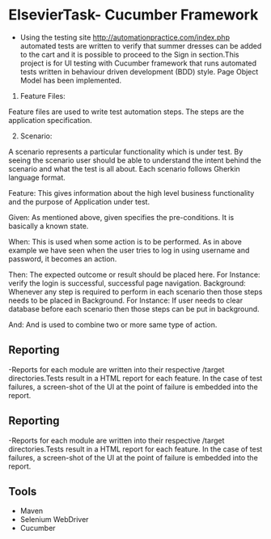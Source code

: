 
# ElsevierTask- Cucumber Framework
 - Using the testing site http://automationpractice.com/index.php automated tests are written to verify that summer dresses can be added to the cart and it is possible to proceed to the Sign in section.This project is for UI testing with Cucumber framework that runs automated tests written in behaviour driven development (BDD) style. Page Object Model has been implemented.

 1) Feature Files:

Feature files are used to write test automation steps. The steps are the application specification. 

2) Scenario:

A scenario represents a particular functionality which is under test. By seeing the scenario user should be able
 to understand the intent behind the scenario and what the test is all about. 
 Each scenario follows Gherkin language format. 

Feature: This gives information about the high level business functionality and the purpose of Application under test.

Given: As mentioned above, given specifies the pre-conditions. It is basically a known state.

When: This is used when some action is to be performed. As in above example we have seen when the user tries to log in using username and password, it becomes an action.

Then: The expected outcome or result should be placed here. For Instance: verify the login is successful, successful page navigation. Background: Whenever any step is required to perform in each scenario then those steps needs to be placed in Background. For Instance: If user needs to clear database before each scenario then those steps can be put in background.

And: And is used to combine two or more same type of action.


## Reporting

-Reports for each module are written into their respective /target directories.Tests result in a HTML report for each feature. In the case of test failures,
 a screen-shot of the UI at the point of failure is embedded into the report.
## Reporting

-Reports for each module are written into their respective /target directories.Tests result in a HTML report for each feature. In the case of test failures,
 a screen-shot of the UI at the point of failure is embedded into the report.
## Tools

 - Maven
 - Selenium WebDriver
 - Cucumber